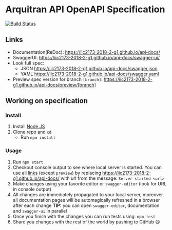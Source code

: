 # Arquitran API OpenAPI Specification
[![Build Status](https://travis-ci.org/IIC2173-2018-2-G1/api-docs.svg?branch=master)](https://travis-ci.org/IIC2173-2018-2-G1/api-docs)

## Links

- Documentation(ReDoc): https://iic2173-2018-2-g1.github.io/api-docs/
- SwaggerUI: https://iic2173-2018-2-g1.github.io/api-docs/swagger-ui/
- Look full spec:
    + JSON https://iic2173-2018-2-g1.github.io/api-docs/swagger.json
    + YAML https://iic2173-2018-2-g1.github.io/api-docs/swagger.yaml
- Preview spec version for branch `[branch]`: https://iic2173-2018-2-g1.github.io/api-docs/preview/[branch]


## Working on specification
### Install

1. Install [Node JS](https://nodejs.org/)
2. Clone repo and `cd`
    + Run `npm install`

### Usage

1. Run `npm start`
2. Checkout console output to see where local server is started. You can use all [links](#links) (except `preview`) by replacing https://iic2173-2018-2-g1.github.io/api-docs/ with url from the message: `Server started <url>`
3. Make changes using your favorite editor or `swagger-editor` (look for URL in console output)
4. All changes are immediately propagated to your local server, moreover all documentation pages will be automagically refreshed in a browser after each change
**TIP:** you can open `swagger-editor`, documentation and `swagger-ui` in parallel
5. Once you finish with the changes you can run tests using: `npm test`
6. Share you changes with the rest of the world by pushing to GitHub :smile:
